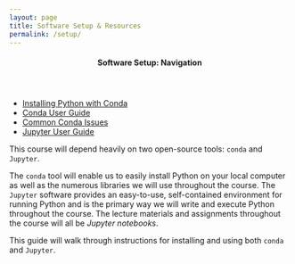 ```yaml
---
layout: page
title: Software Setup & Resources
permalink: /setup/
---
```


<nav class="toc">
  <header><h4 class="nav__title">Software Setup: Navigation</h4></header>
  <ul class="toc__menu">
    <li>
      <a href="/setup/installing-python">Installing Python with Conda</a>
    </li>
    <li>
      <a href="/setup/conda-guide">Conda User Guide</a>
    </li>
    <li>
      <a href="/setup/common-issues">Common Conda Issues</a>
    </li>
    <li>
      <a href="/setup/jupyter-guide">Jupyter User Guide</a>
    </li>
  </ul>
</nav>

This course will depend heavily on two open-source tools: `conda` and `Jupyter`.

The `conda` tool will enable us to easily install Python on your local computer
as well as the numerous libraries we will use throughout the course. The
`Jupyter` software provides an easy-to-use, self-contained environment for
running Python and is the primary way we will write and execute Python
throughout the course. The lecture materials and assignments throughout the
course will all be _Jupyter notebooks_.

This guide will walk through instructions for installing and using both
`conda` and `Jupyter`.
